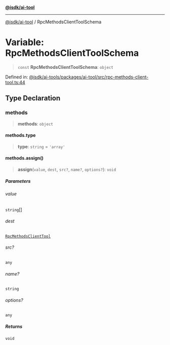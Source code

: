 [**@isdk/ai-tool**](../README.md)

***

[@isdk/ai-tool](../globals.md) / RpcMethodsClientToolSchema

# Variable: RpcMethodsClientToolSchema

> `const` **RpcMethodsClientToolSchema**: `object`

Defined in: [@isdk/ai-tools/packages/ai-tool/src/rpc-methods-client-tool.ts:44](https://github.com/isdk/ai-tool.js/blob/d0765f898f217d97c57c6949502b4a7bef5dce5e/src/rpc-methods-client-tool.ts#L44)

## Type Declaration

### methods

> **methods**: `object`

#### methods.type

> **type**: `string` = `'array'`

#### methods.assign()

> **assign**(`value`, `dest`, `src?`, `name?`, `options?`): `void`

##### Parameters

###### value

`string`[]

###### dest

[`RpcMethodsClientTool`](../classes/RpcMethodsClientTool.md)

###### src?

`any`

###### name?

`string`

###### options?

`any`

##### Returns

`void`
